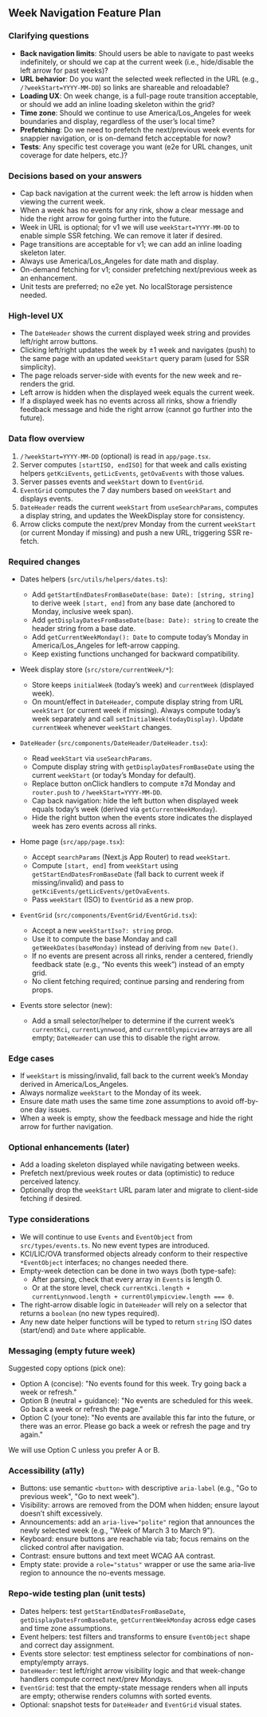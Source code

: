## Week Navigation Feature Plan

### Clarifying questions

- **Back navigation limits**: Should users be able to navigate to past weeks indefinitely, or should we cap at the current week (i.e., hide/disable the left arrow for past weeks)?
- **URL behavior**: Do you want the selected week reflected in the URL (e.g., `/?weekStart=YYYY-MM-DD`) so links are shareable and reloadable?
- **Loading UX**: On week change, is a full-page route transition acceptable, or should we add an inline loading skeleton within the grid?
- **Time zone**: Should we continue to use America/Los_Angeles for week boundaries and display, regardless of the user’s local time?
- **Prefetching**: Do we need to prefetch the next/previous week events for snappier navigation, or is on-demand fetch acceptable for now?
- **Tests**: Any specific test coverage you want (e2e for URL changes, unit coverage for date helpers, etc.)?

### Decisions based on your answers

- Cap back navigation at the current week: the left arrow is hidden when viewing the current week.
- When a week has no events for any rink, show a clear message and hide the right arrow for going further into the future.
- Week in URL is optional; for v1 we will use `weekStart=YYYY-MM-DD` to enable simple SSR fetching. We can remove it later if desired.
- Page transitions are acceptable for v1; we can add an inline loading skeleton later.
- Always use America/Los_Angeles for date math and display.
- On-demand fetching for v1; consider prefetching next/previous week as an enhancement.
- Unit tests are preferred; no e2e yet. No localStorage persistence needed.

### High-level UX

- The `DateHeader` shows the current displayed week string and provides left/right arrow buttons.
- Clicking left/right updates the week by ±1 week and navigates (push) to the same page with an updated `weekStart` query param (used for SSR simplicity).
- The page reloads server-side with events for the new week and re-renders the grid.
- Left arrow is hidden when the displayed week equals the current week.
- If a displayed week has no events across all rinks, show a friendly feedback message and hide the right arrow (cannot go further into the future).

### Data flow overview

1. `/?weekStart=YYYY-MM-DD` (optional) is read in `app/page.tsx`.
2. Server computes `[startISO, endISO]` for that week and calls existing helpers `getKciEvents`, `getLicEvents`, `getOvaEvents` with those values.
3. Server passes events and `weekStart` down to `EventGrid`.
4. `EventGrid` computes the 7 day numbers based on `weekStart` and displays events.
5. `DateHeader` reads the current `weekStart` from `useSearchParams`, computes a display string, and updates the WeekDisplay store for consistency.
6. Arrow clicks compute the next/prev Monday from the current `weekStart` (or current Monday if missing) and push a new URL, triggering SSR re-fetch.

### Required changes

- Dates helpers (`src/utils/helpers/dates.ts`):
    - Add `getStartEndDatesFromBaseDate(base: Date): [string, string]` to derive week `[start, end]` from any base date (anchored to Monday, inclusive week span).
    - Add `getDisplayDatesFromBaseDate(base: Date): string` to create the header string from a base date.
    - Add `getCurrentWeekMonday(): Date` to compute today’s Monday in America/Los_Angeles for left-arrow capping.
    - Keep existing functions unchanged for backward compatibility.

- Week display store (`src/store/currentWeek/*`):
    - Store keeps `initialWeek` (today’s week) and `currentWeek` (displayed week).
    - On mount/effect in `DateHeader`, compute display string from URL `weekStart` (or current week if missing). Always compute today’s week separately and call `setInitialWeek(todayDisplay)`. Update `currentWeek` whenever `weekStart` changes.

- `DateHeader` (`src/components/DateHeader/DateHeader.tsx`):
    - Read `weekStart` via `useSearchParams`.
    - Compute display string with `getDisplayDatesFromBaseDate` using the current `weekStart` (or today’s Monday for default).
    - Replace button onClick handlers to compute ±7d Monday and `router.push` to `/?weekStart=YYYY-MM-DD`.
    - Cap back navigation: hide the left button when displayed week equals today’s week (derived via `getCurrentWeekMonday`).
    - Hide the right button when the events store indicates the displayed week has zero events across all rinks.

- Home page (`src/app/page.tsx`):
    - Accept `searchParams` (Next.js App Router) to read `weekStart`.
    - Compute `[start, end]` from `weekStart` using `getStartEndDatesFromBaseDate` (fall back to current week if missing/invalid) and pass to `getKciEvents/getLicEvents/getOvaEvents`.
    - Pass `weekStart` (ISO) to `EventGrid` as a new prop.

- `EventGrid` (`src/components/EventGrid/EventGrid.tsx`):
    - Accept a new `weekStartIso?: string` prop.
    - Use it to compute the base Monday and call `getWeekDates(baseMonday)` instead of deriving from `new Date()`.
    - If no events are present across all rinks, render a centered, friendly feedback state (e.g., “No events this week”) instead of an empty grid.
    - No client fetching required; continue parsing and rendering from props.

- Events store selector (new):
    - Add a small selector/helper to determine if the current week’s `currentKci`, `currentLynnwood`, and `currentOlympicview` arrays are all empty; `DateHeader` can use this to disable the right arrow.

### Edge cases

- If `weekStart` is missing/invalid, fall back to the current week’s Monday derived in America/Los_Angeles.
- Always normalize `weekStart` to the Monday of its week.
- Ensure date math uses the same time zone assumptions to avoid off-by-one day issues.
- When a week is empty, show the feedback message and hide the right arrow for further navigation.

### Optional enhancements (later)

- Add a loading skeleton displayed while navigating between weeks.
- Prefetch next/previous week routes or data (optimistic) to reduce perceived latency.
- Optionally drop the `weekStart` URL param later and migrate to client-side fetching if desired.

### Type considerations

- We will continue to use `Events` and `EventObject` from `src/types/events.ts`. No new event types are introduced.
- KCI/LIC/OVA transformed objects already conform to their respective `*EventObject` interfaces; no changes needed there.
- Empty-week detection can be done in two ways (both type-safe):
    - After parsing, check that every array in `Events` is length 0.
    - Or at the store level, check `currentKci.length + currentLynnwood.length + currentOlympicview.length === 0`.
- The right-arrow disable logic in `DateHeader` will rely on a selector that returns a `boolean` (no new types required).
- Any new date helper functions will be typed to return `string` ISO dates (start/end) and `Date` where applicable.

### Messaging (empty future week)

Suggested copy options (pick one):

- Option A (concise): "No events found for this week. Try going back a week or refresh."
- Option B (neutral + guidance): "No events are scheduled for this week. Go back a week or refresh the page."
- Option C (your tone): "No events are available this far into the future, or there was an error. Please go back a week or refresh the page and try again."

We will use Option C unless you prefer A or B.

### Accessibility (a11y)

- Buttons: use semantic `<button>` with descriptive `aria-label` (e.g., "Go to previous week", "Go to next week").
- Visibility: arrows are removed from the DOM when hidden; ensure layout doesn’t shift excessively.
- Announcements: add an `aria-live="polite"` region that announces the newly selected week (e.g., "Week of March 3 to March 9").
- Keyboard: ensure buttons are reachable via tab; focus remains on the clicked control after navigation.
- Contrast: ensure buttons and text meet WCAG AA contrast.
- Empty state: provide a `role="status"` wrapper or use the same aria-live region to announce the no-events message.

### Repo-wide testing plan (unit tests)

- Dates helpers: test `getStartEndDatesFromBaseDate`, `getDisplayDatesFromBaseDate`, `getCurrentWeekMonday` across edge cases and time zone assumptions.
- Event helpers: test filters and transforms to ensure `EventObject` shape and correct day assignment.
- Events store selector: test emptiness selector for combinations of non-empty/empty arrays.
- `DateHeader`: test left/right arrow visibility logic and that week-change handlers compute correct next/prev Mondays.
- `EventGrid`: test that the empty-state message renders when all inputs are empty; otherwise renders columns with sorted events.
- Optional: snapshot tests for `DateHeader` and `EventGrid` visual states.
